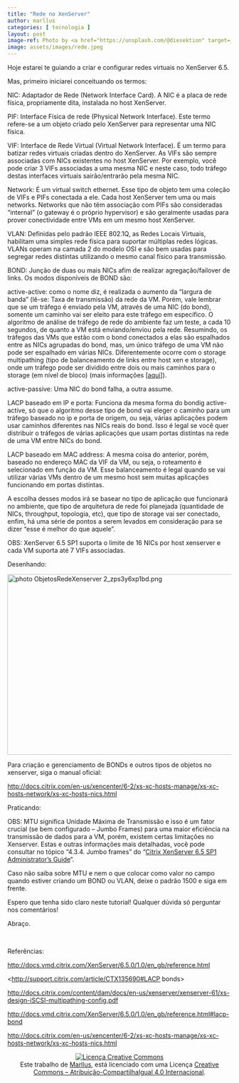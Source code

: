 ```yaml
---
title: "Rede no XenServer"
author: marllus
categories: [ tecnologia ]
layout: post
image-ref: Photo by <a href="https://unsplash.com/@diesektion" target=_blank>Robert Anasch</a>
image: assets/images/rede.jpeg
---
```


Hoje estarei te guiando a criar e configurar redes virtuais no XenServer 6.5.

Mas, primeiro iniciarei conceituando os termos:

NIC: Adaptador de Rede (Network Interface Card). A NIC é a placa de rede física, propriamente dita, instalada no host XenServer.

PIF: Interface Física de rede (Physical Network Interface). Este termo refere-se a um objeto criado pelo XenServer para representar uma NIC física.

VIF: Interface de Rede Virtual (Virtual Network Interface). É um termo para batizar redes virtuais criadas dentro do XenServer. As VIFs são sempre associadas com NICs existentes no host XenServer. Por exemplo, você pode criar 3 VIFs associadas a uma mesma NIC e neste caso, todo tráfego destas interfaces virtuais sairão/entrarão pela mesma NIC.

Network: É um virtual switch ethernet. Esse tipo de objeto tem uma coleção de VIFs e PIFs conectada a ele. Cada host XenServer tem uma ou mais networks. Networks que não têm associação com PIFs são consideradas &#8220;internal&#8221; (o gateway é o próprio hypervisor) e são geralmente usadas para prover conectividade entre VMs em um mesmo host XenServer.

VLAN: Definidas pelo padrão IEEE 802.1Q, as Redes Locais Virtuais, habilitam uma simples rede física para suportar múltiplas redes lógicas. VLANs operam na camada 2 do modelo OSI e são bem usadas para segregar redes distintas utilizando o mesmo canal físico para transmissão.

BOND: Junção de duas ou mais NICs afim de realizar agregação/failover de links. Os modos disponíveis de BOND são:

active-active: como o nome diz, é realizada o aumento da &#8220;largura de banda&#8221; (lê-se: Taxa de transmissão) da rede da VM. Porém, vale lembrar que se um tráfego é enviado pela VM, através de uma NIC (do bond), somente um caminho vai ser eleito para este tráfego em específico. O algoritmo de análise de tráfego de rede do ambiente faz um teste, a cada 10 segundos, de quanto a VM está enviando/enviou pela rede. Resumindo, os tráfegos das VMs que estão com o bond conectados a elas são espalhados entre as NICs agrupadas do bond, mas, um único tráfego de uma VM não pode ser espalhado em várias NICs. Diferentemente ocorre com o storage multipathing (tipo de balanceamento de links entre host xen e storage), onde um tráfego pode ser dividido entre dois ou mais caminhos para o storage (em nível de bloco) (mais informações [<a href="http://docs.citrix.com/content/dam/docs/en-us/xenserver/xenserver-61/xs-design-iSCSI-multipathing-config.pdf" target="_blank">aqui</a>]).

active-passive: Uma NIC do bond falha, a outra assume.

LACP baseado em IP e porta: Funciona da mesma forma do bondig active-active, só que o algoritmo desse tipo de bond vai eleger o caminho para um tráfego baseado no ip e porta de origem, ou seja, várias aplicações podem usar caminhos diferentes nas NICs reais do bond. Isso é legal se você quer distribuir o tráfegos de várias aplicações que usam portas distintas na rede de uma VM entre NICs do bond.

LACP baseado em MAC address: A mesma coisa do anterior, porém, baseado no endereço MAC da VIF da VM, ou seja, o roteamento é selecionado em função da VM. Esse balanceamento é legal quando se vai utilizar várias VMs dentro de um mesmo host sem muitas aplicações funcionando em portas distintas.

A escolha desses modos irá se basear no tipo de aplicação que funcionará no ambiente, que tipo de arquitetura de rede foi planejada (quantidade de NICs, throughput, topologia, etc), que tipo de storage vai ser conectado, enfim, há uma série de pontos a serem levados em consideração para se dizer &#8220;esse é melhor do que aquele&#8221;.

OBS: XenServer 6.5 SP1 suporta o limite de 16 NICs por host xenserver e cada VM suporta até 7 VIFs associadas.

Desenhando:

<a href="http://i567.photobucket.com/albums/ss113/marlluslustosa/ObjetosRedeXenserver%202_zps3y6xp1bd.png" target="_blank"><img class="" src="http://i567.photobucket.com/albums/ss113/marlluslustosa/ObjetosRedeXenserver%202_zps3y6xp1bd.png" alt=" photo ObjetosRedeXenserver 2_zps3y6xp1bd.png" width="614" height="405" border="0" /></a>

Para criação e gerenciamento de BONDs e outros tipos de objetos no xenserver, siga o manual oficial:

<http://docs.citrix.com/en-us/xencenter/6-2/xs-xc-hosts-manage/xs-xc-hosts-network/xs-xc-hosts-nics.html>

Praticando:

OBS: MTU significa Unidade Máxima de Transmissão e isso é um fator crucial (se bem configurado &#8211; Jumbo Frames) para uma maior eficiência na transmissão de dados para a VM, porém, existem certas limitações no Xenserver. Estas e outras informações mais detalhadas, você pode consultar no tópico &#8220;4.3.4. Jumbo frames&#8221; do &#8220;[Citrix XenServer 6.5 SP1 Administrator&#8217;s Guide][1]&#8220;.

Caso não saiba sobre MTU e nem o que colocar como valor no campo quando estiver criando um BOND ou VLAN, deixe o padrão 1500 e siga em frente.

Espero que tenha sido claro neste tutorial! Qualquer dúvida só perguntar nos comentários!

Abraço.

&nbsp;

Referências:

<http://docs.vmd.citrix.com/XenServer/6.5.0/1.0/en_gb/reference.html>

<http://support.citrix.com/article/CTX135690#LACP bonds>

<http://docs.citrix.com/content/dam/docs/en-us/xenserver/xenserver-61/xs-design-iSCSI-multipathing-config.pdf>

<http://docs.vmd.citrix.com/XenServer/6.5.0/1.0/en_gb/reference.html#lacp-bond>

<http://docs.citrix.com/en-us/xencenter/6-2/xs-xc-hosts-manage/xs-xc-hosts-network/xs-xc-hosts-nics.html>

<p style="text-align: center;">
  <a href="http://creativecommons.org/licenses/by-sa/4.0/" rel="license"><img style="border-width: 0;" src="https://i.creativecommons.org/l/by-sa/4.0/88x31.png" alt="Licença Creative Commons" /></a><br /> Este trabalho de <a href="http://ports.marllus.com">Marllus</a>, está licenciado com uma Licença <a href="http://creativecommons.org/licenses/by-sa/4.0/" rel="license">Creative Commons &#8211; Atribuição-CompartilhaIgual 4.0 Internacional</a>.
</p>

 [1]: http://docs.vmd.citrix.com/XenServer/6.5.0/1.0/en_gb/reference.html
